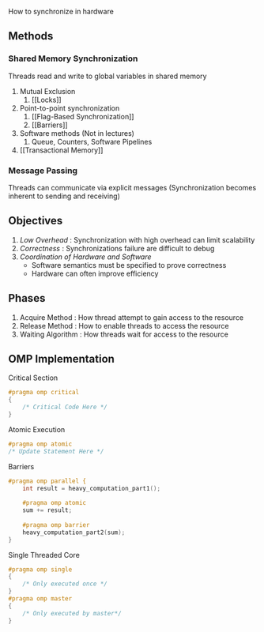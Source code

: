 How to synchronize in hardware

## Methods
### Shared Memory Synchronization
Threads read and write to global variables in shared memory

1. Mutual Exclusion
	1. [[Locks]]
2. Point-to-point synchronization
	1. [[Flag-Based Synchronization]]
	2. [[Barriers]]
3. Software methods (Not in lectures)
	1. Queue, Counters, Software Pipelines
4. [[Transactional Memory]]

### Message Passing
Threads can communicate via explicit messages (Synchronization becomes inherent to sending and receiving)

## Objectives
1. *Low Overhead* : Synchronization with high overhead can limit scalability 
2. *Correctness* : Synchronizations failure are difficult to debug 
3. *Coordination of Hardware and Software* 
	- Software semantics must be specified to prove correctness
	- Hardware can often improve efficiency

## Phases
1. Acquire Method : How thread attempt to gain access to the resource
2. Release Method : How to enable threads to access the resource
3. Waiting Algorithm : How threads wait for access to the resource

## OMP Implementation
Critical Section
```c
#pragma omp critical 
{
	/* Critical Code Here */
}
```

Atomic Execution
```c
#pragma omp atomic
/* Update Statement Here */
```

Barriers
```c
#pragma omp parallel {
	int result = heavy_computation_part1();
	
	#pragma omp atomic
	sum += result;
	
	#pragma omp barrier
	heavy_computation_part2(sum);
}
```

Single Threaded Core
```c
#pragma omp single
{
	/* Only executed once */
}
#pragma omp master
{
	/* Only executed by master*/
}
```

